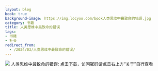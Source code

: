 ```yaml
---
layout: blog
book: true
background-image: https://img.locyoo.com/book人类思维中最致命的错误.jpg
category: 书籍
title: 人类思维中最致命的错误
tags:
- 书籍
- 社会
redirect_from:
  - /2024/03/人类思维中最致命的错误/
---
```

![](https://img.locyoo.com/book人类思维中最致命的错误.jpg)
人类思维中最致命的错误: <a name = "ref1" href="https://url18.ctfile.com/f/50983618-1045048549-ba4007?p=3619">点击下载</a>，访问密码请点击右上方“关于”自行查看
